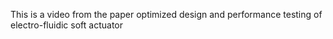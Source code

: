 This is a video from the paper optimized design and performance testing of electro-fluidic soft actuator
